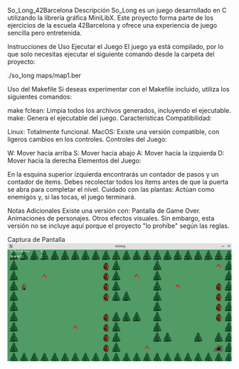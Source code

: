 So_Long_42Barcelona
Descripción
So_Long es un juego desarrollado en C utilizando la librería gráfica MiniLibX. Este proyecto forma parte de los ejercicios de la escuela 42Barcelona y ofrece una experiencia de juego sencilla pero entretenida.

Instrucciones de Uso
Ejecutar el Juego
El juego ya está compilado, por lo que solo necesitas ejecutar el siguiente comando desde la carpeta del proyecto:

./so_long maps/map1.ber

Uso del Makefile
Si deseas experimentar con el Makefile incluido, utiliza los siguientes comandos:

make fclean: Limpia todos los archivos generados, incluyendo el ejecutable.
make: Genera el ejecutable del juego.
Características
Compatibilidad:

Linux: Totalmente funcional.
MacOS: Existe una versión compatible, con ligeros cambios en los controles.
Controles del Juego:

W: Mover hacia arriba
S: Mover hacia abajo
A: Mover hacia la izquierda
D: Mover hacia la derecha
Elementos del Juego:

En la esquina superior izquierda encontrarás un contador de pasos y un contador de ítems.
Debes recolectar todos los ítems antes de que la puerta se abra para completar el nivel.
Cuidado con las plantas: Actúan como enemigos y, si las tocas, el juego terminará.

Notas Adicionales
Existe una versión con:
Pantalla de Game Over.
Animaciones de personajes.
Otros efectos visuales.
Sin embargo, esta versión no se incluye aquí porque el proyecto "lo prohíbe" según las reglas.

Captura de Pantalla
![Descripción de la imagen](https://github.com/Deivincci/so_long_42barcelona/blob/main/solonmg.png?raw=true)
